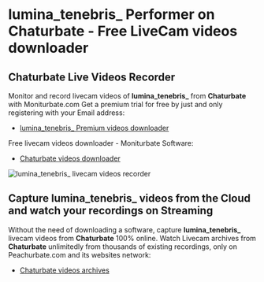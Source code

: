 # lumina_tenebris_ Performer on Chaturbate - Free LiveCam videos downloader

## Chaturbate Live Videos Recorder

Monitor and record livecam videos of **lumina_tenebris_** from **Chaturbate** with Moniturbate.com
Get a premium trial for free by just and only registering with your Email address:
* [lumina_tenebris_ Premium videos downloader](https://moniturbate.com/request-demo-licence-key.html)

Free livecam videos downloader - Moniturbate Software:
* [Chaturbate videos downloader](https://moniturbate.com/moniturbate-download-software.html)

![lumina_tenebris_ livecam videos recorder](https://peachurnet.com/templates/moniturbate-software.png)


## Capture lumina_tenebris_ videos from the Cloud and watch your recordings on Streaming

Without the need of downloading a software, capture **lumina_tenebris_** livecam videos from **Chaturbate** 100% online.
Watch Livecam archives from **Chaturbate** unlimitedly from thousands of existing recordings, only on Peachurbate.com and its websites network:
* [Chaturbate videos archives](https://peachurnet.com/)